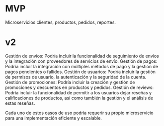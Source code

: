 # MVP

Microservicios clientes, productos, pedidos, reportes.

# v2

Gestión de envíos: Podría incluir la funcionalidad de seguimiento de envíos y la integración con proveedores de servicios de envío.
Gestión de pagos: Podría incluir la integración con múltiples métodos de pago y la gestión de pagos pendientes o fallidos.
Gestión de usuarios: Podría incluir la gestión de permisos de usuario, la autenticación y la seguridad de la cuenta.
Gestión de promociones: Podría incluir la creación y gestión de promociones y descuentos en productos y pedidos.
Gestión de reviews: Podría incluir la funcionalidad de permitir a los usuarios dejar reseñas y calificaciones de productos, así como también la gestión y el análisis de estas reseñas.

Cada uno de estos casos de uso podría requerir su propio microservicio para una implementación eficiente y escalable.
